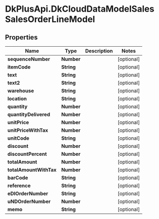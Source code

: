 # DkPlusApi.DkCloudDataModelSalesSalesOrderLineModel

## Properties
Name | Type | Description | Notes
------------ | ------------- | ------------- | -------------
**sequenceNumber** | **Number** |  | [optional] 
**itemCode** | **String** |  | [optional] 
**text** | **String** |  | [optional] 
**text2** | **String** |  | [optional] 
**warehouse** | **String** |  | [optional] 
**location** | **String** |  | [optional] 
**quantity** | **Number** |  | [optional] 
**quantityDelivered** | **Number** |  | [optional] 
**unitPrice** | **Number** |  | [optional] 
**unitPriceWithTax** | **Number** |  | [optional] 
**unitCode** | **String** |  | [optional] 
**discount** | **Number** |  | [optional] 
**discountPercent** | **Number** |  | [optional] 
**totalAmount** | **Number** |  | [optional] 
**totalAmountWithTax** | **Number** |  | [optional] 
**barCode** | **String** |  | [optional] 
**reference** | **String** |  | [optional] 
**eDIOrderNumber** | **String** |  | [optional] 
**uNDOrderNumber** | **Number** |  | [optional] 
**memo** | **String** |  | [optional] 


